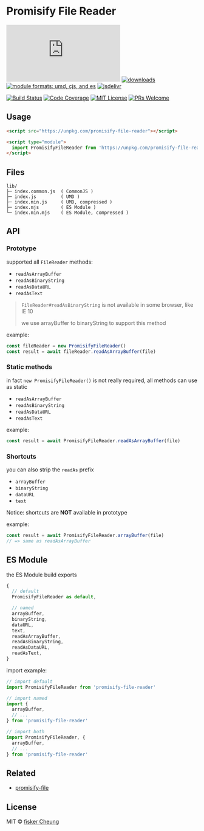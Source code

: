 # Promisify File Reader

[![gzip size](http://img.badgesize.io/https://unpkg.com/promisify-file-reader/lib/index.min.mjs?compression=gzip&label=gzip%20size&style=flat-square)](https://unpkg.com/promisify-file-reader/lib/)
[![downloads](https://img.shields.io/npm/dm/promisify-file-reader.svg?style=flat-square)](https://www.npmtrends.com/promisify-file-reader)
[![module formats: umd, cjs, and es](https://img.shields.io/badge/module%20formats-umd%2C%20cjs%2C%20es-green.svg?style=flat-square)](https://unpkg.com/promisify-file-reader/lib/)
[![jsdelivr](https://data.jsdelivr.com/v1/package/npm/promisify-file-reader/badge)](https://www.jsdelivr.com/package/npm/promisify-file-reader)

[![Build Status](https://img.shields.io/travis/fisker/promisify-file-reader.svg?style=flat-square)](https://travis-ci.org/fisker/promisify-file-reader)
[![Code Coverage](https://img.shields.io/codecov/c/github/fisker/promisify-file-reader.svg?style=flat-square)](https://codecov.io/github/fisker/promisify-file-reader)
[![MIT License](https://img.shields.io/npm/l/promisify-file-reader.svg?style=flat-square)](https://github.com/fisker/promisify-file-reader/blob/master/license)
[![PRs Welcome](https://img.shields.io/badge/PRs-welcome-brightgreen.svg?style=flat-square)](http://makeapullrequest.com)

## Usage

```html
<script src="https://unpkg.com/promisify-file-reader"></script>
```

```html
<script type="module">
  import PromisifyFileReader from 'https://unpkg.com/promisify-file-reader?module'
</script>
```

## Files

```text
lib/
├─ index.common.js  ( CommonJS )
├─ index.js         ( UMD )
├─ index.min.js     ( UMD, compressed )
├─ index.mjs        ( ES Module )
└─ index.min.mjs    ( ES Module, compressed )
```

## API

### Prototype

supported all `FileReader` methods:

- `readAsArrayBuffer`
- `readAsBinaryString`
- `readAsDataURL`
- `readAsText`

> `FileReader#readAsBinaryString` is not available in some browser, like IE 10
>
> we use arrayBuffer to binaryString to support this method

example:

```js
const fileReader = new PromisifyFileReader()
const result = await fileReader.readAsArrayBuffer(file)
```

### Static methods

in fact `new PromisifyFileReader()` is not really required, all methods can use as static

- `readAsArrayBuffer`
- `readAsBinaryString`
- `readAsDataURL`
- `readAsText`

example:

```js
const result = await PromisifyFileReader.readAsArrayBuffer(file)
```

### Shortcuts

you can also strip the `readAs` prefix

- `arrayBuffer`
- `binaryString`
- `dataURL`
- `text`

Notice: shortcuts are **NOT** available in prototype

example:

```js
const result = await PromisifyFileReader.arrayBuffer(file)
// => same as readAsArrayBuffer
```

## ES Module

the ES Module build exports

```js
{
  // default
  PromisifyFileReader as default,

  // named
  arrayBuffer,
  binaryString,
  dataURL,
  text,
  readAsArrayBuffer,
  readAsBinaryString,
  readAsDataURL,
  readAsText,
}
```

import example:

```js
// import default
import PromisifyFileReader from 'promisify-file-reader'

// import named
import {
  arrayBuffer,
  // ...
} from 'promisify-file-reader'

// import both
import PromisifyFileReader, {
  arrayBuffer,
  // ...
} from 'promisify-file-reader'
```

## Related

- [promisify-file](https://github.com/fisker/promisify-file)

## License

MIT © [fisker Cheung](https://www.fiskercheung.com/)
